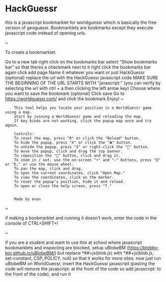 # HackGuessr
this is a javascript bookmarklet for worldguessr which is basically the free version of geoguessr. Bookmarklets are bookmarks except they execute javascript code instead of opening urls.

~

To create a bookmarklet:

Go to a new tab
right click on the bookmarks bar
select "Show bookmarks bar" so that theres a checkmark next to it
right click the bookmarks bar again
click add page
Name it whatever you want or just HackGuessr (optional)
replace the url with the HackGuessr javascript code
MAKE SURE THE BEGINNING OF THE URL STARTS WITH "javascript:" (you can verify by selecting the url with ctrl + a then clicking the left arrow key)
Choose where you want to save the bookmark (optional)
Click save
Go to https://worldguessr.com/ and click the bookmark
Enjoy!
~

        This tool helps you locate your position in a WorldGuessr game using a map.
        Start by joining a WorldGuessr game and reloading the map.
        If key binds are not working, click the popup map once and try again.
        
        Controls:
        To reset the map, press "R" or click the "Reload" button.
        To hide the popup, press "X" or click the "❌" button.
        To unhide the popup, press "X" or right-click the "📌" button.
        To move the popup, click and drag the top banner.
        To reposition the "📌" button, click and drag it.
        To zoom in / out, use the on-screen "+" and "−" buttons, press "Q" or "E," or use the mouse wheel.
        To pan the map, click and drag.
        To open the current coordinates, click "Open Map."
        To view the coordinates, click on the marker.
        To reset the popup’s position, hide it and reload.
        To open or close the help screen, press "T."


        Made by evan
~

if making a bookmarklet and running it doesn't work, enter the code in the console of CTRL+SHIFT+I

~

if you are a student and want to use this at school where javascript bookmarklets and inspecting are blocked, setup uBlobeBM (https://blobby-boi.github.io/uBlobeBM/) but replace *##+js(blob.js) with *##+js(blob.js, set-constant, CSP_POLICY, null) so that it works for more sites. now just run uBlobeBM on WorldGuessr, insert the HackGuessr javascript (pasting the code will remove the javascript: at the front of the code so add javascript: to the front of the code), and run it
